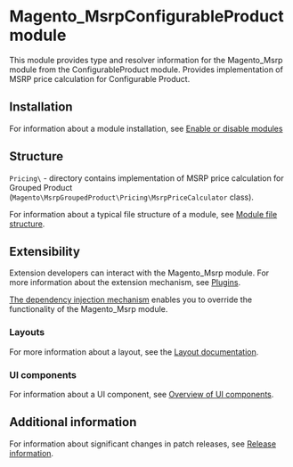 # Magento_MsrpConfigurableProduct module

This module provides type and resolver information for the Magento_Msrp module from the ConfigurableProduct module.
Provides implementation of MSRP price calculation for Configurable Product.

## Installation

For information about a module installation, see [Enable or disable modules](https://experienceleague.adobe.com/en/docs/commerce-operations/installation-guide/tutorials/manage-modules)

## Structure

`Pricing\` - directory contains implementation of MSRP price calculation
for Grouped Product (`Magento\MsrpGroupedProduct\Pricing\MsrpPriceCalculator` class).

For information about a typical file structure of a module,
 see [Module file structure](https://developer.adobe.com/commerce/php/development/build/component-file-structure/#module-file-structure).

## Extensibility

 Extension developers can interact with the Magento_Msrp module. For more information about the extension mechanism, see [Plugins](https://developer.adobe.com/commerce/php/development/components/plugins/).

[The dependency injection mechanism](https://developer.adobe.com/commerce/php/development/components/dependency-injection/) enables you to override the functionality of the Magento_Msrp module.

### Layouts

For more information about a layout, see the [Layout documentation](https://developer.adobe.com/commerce/frontend-core/guide/layouts/).

### UI components

For information about a UI component, see [Overview of UI components](https://developer.adobe.com/commerce/frontend-core/ui-components/).

## Additional information

For information about significant changes in patch releases, see [Release information](https://experienceleague.adobe.com/en/docs/commerce-operations/release/notes/overview).
